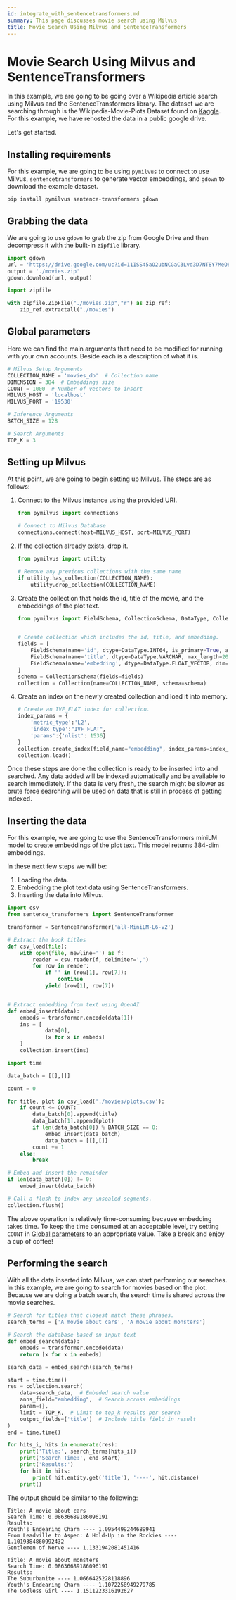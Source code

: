 ```yaml
---
id: integrate_with_sentencetransformers.md
summary: This page discusses movie search using Milvus
title: Movie Search Using Milvus and SentenceTransformers
---
```


# Movie Search Using Milvus and SentenceTransformers

In this example, we are going to be going over a Wikipedia article search using Milvus and the SentenceTransformers library. The dataset we are searching through is the Wikipedia-Movie-Plots Dataset found on [Kaggle](https://www.kaggle.com/datasets/jrobischon/wikipedia-movie-plots). For this example, we have rehosted the data in a public google drive.

Let's get started.

## Installing requirements

For this example, we are going to be using `pymilvus` to connect to use Milvus, `sentencetransformers` to generate vector embeddings, and `gdown` to download the example dataset.

```shell
pip install pymilvus sentence-transformers gdown
```

## Grabbing the data

We are going to use `gdown` to grab the zip from Google Drive and then decompress it with the built-in `zipfile` library.

```python
import gdown
url = 'https://drive.google.com/uc?id=11ISS45aO2ubNCGaC3Lvd3D7NT8Y7MeO8'
output = './movies.zip'
gdown.download(url, output)

import zipfile

with zipfile.ZipFile("./movies.zip","r") as zip_ref:
    zip_ref.extractall("./movies")
```

## Global parameters

Here we can find the main arguments that need to be modified for running with your own accounts. Beside each is a description of what it is.

```python
# Milvus Setup Arguments
COLLECTION_NAME = 'movies_db'  # Collection name
DIMENSION = 384  # Embeddings size
COUNT = 1000  # Number of vectors to insert
MILVUS_HOST = 'localhost'
MILVUS_PORT = '19530'

# Inference Arguments
BATCH_SIZE = 128

# Search Arguments
TOP_K = 3
```

## Setting up Milvus

At this point, we are going to begin setting up Milvus. The steps are as follows:

1. Connect to the Milvus instance using the provided URI.

    ```python
    from pymilvus import connections

    # Connect to Milvus Database
    connections.connect(host=MILVUS_HOST, port=MILVUS_PORT)
    ```

2. If the collection already exists, drop it.

    ```python
    from pymilvus import utility

    # Remove any previous collections with the same name
    if utility.has_collection(COLLECTION_NAME):
        utility.drop_collection(COLLECTION_NAME)
    ```

3. Create the collection that holds the id, title of the movie, and the embeddings of the plot text.

    ```python
    from pymilvus import FieldSchema, CollectionSchema, DataType, Collection


    # Create collection which includes the id, title, and embedding.
    fields = [
        FieldSchema(name='id', dtype=DataType.INT64, is_primary=True, auto_id=True),
        FieldSchema(name='title', dtype=DataType.VARCHAR, max_length=200),  # VARCHARS need a maximum length, so for this example they are set to 200 characters
        FieldSchema(name='embedding', dtype=DataType.FLOAT_VECTOR, dim=DIMENSION)
    ]
    schema = CollectionSchema(fields=fields)
    collection = Collection(name=COLLECTION_NAME, schema=schema)
    ```

4. Create an index on the newly created collection and load it into memory.

    ```python
    # Create an IVF_FLAT index for collection.
    index_params = {
        'metric_type':'L2',
        'index_type':"IVF_FLAT",
        'params':{'nlist': 1536}
    }
    collection.create_index(field_name="embedding", index_params=index_params)
    collection.load()
    ```

Once these steps are done the collection is ready to be inserted into and searched. Any data added will be indexed automatically and be available to search immediately. If the data is very fresh, the search might be slower as brute force searching will be used on data that is still in process of getting indexed.

## Inserting the data

For this example, we are going to use the SentenceTransformers miniLM model to create embeddings of the plot text. This model returns 384-dim embeddings.

In these next few steps we will be: 

1. Loading the data.
2. Embedding the plot text data using SentenceTransformers.
3. Inserting the data into Milvus.

```python
import csv
from sentence_transformers import SentenceTransformer

transformer = SentenceTransformer('all-MiniLM-L6-v2')

# Extract the book titles
def csv_load(file):
    with open(file, newline='') as f:
        reader = csv.reader(f, delimiter=',')
        for row in reader:
            if '' in (row[1], row[7]):
                continue
            yield (row[1], row[7])


# Extract embedding from text using OpenAI
def embed_insert(data):
    embeds = transformer.encode(data[1]) 
    ins = [
            data[0],
            [x for x in embeds]
    ]
    collection.insert(ins)

import time

data_batch = [[],[]]

count = 0

for title, plot in csv_load('./movies/plots.csv'):
    if count <= COUNT:
        data_batch[0].append(title)
        data_batch[1].append(plot)
        if len(data_batch[0]) % BATCH_SIZE == 0:
            embed_insert(data_batch)
            data_batch = [[],[]]
        count += 1
    else:
        break

# Embed and insert the remainder
if len(data_batch[0]) != 0:
    embed_insert(data_batch)

# Call a flush to index any unsealed segments.
collection.flush()
```

<div class="alert note">

The above operation is relatively time-consuming because embedding takes time. To keep the time consumed at an acceptable level, try setting `COUNT` in [Global parameters](#Global-parameters) to an appropriate value. Take a break and enjoy a cup of coffee!

</div>

## Performing the search

With all the data inserted into Milvus, we can start performing our searches. In this example, we are going to search for movies based on the plot. Because we are doing a batch search, the search time is shared across the movie searches. 

```python
# Search for titles that closest match these phrases.
search_terms = ['A movie about cars', 'A movie about monsters']

# Search the database based on input text
def embed_search(data):
    embeds = transformer.encode(data) 
    return [x for x in embeds]

search_data = embed_search(search_terms)

start = time.time()
res = collection.search(
    data=search_data,  # Embeded search value
    anns_field="embedding",  # Search across embeddings
    param={},
    limit = TOP_K,  # Limit to top_k results per search
    output_fields=['title']  # Include title field in result
)
end = time.time()

for hits_i, hits in enumerate(res):
    print('Title:', search_terms[hits_i])
    print('Search Time:', end-start)
    print('Results:')
    for hit in hits:
        print( hit.entity.get('title'), '----', hit.distance)
    print()
```

The output should be similar to the following:

```shell
Title: A movie about cars
Search Time: 0.08636689186096191
Results:
Youth's Endearing Charm ---- 1.0954499244689941
From Leadville to Aspen: A Hold-Up in the Rockies ---- 1.1019384860992432
Gentlemen of Nerve ---- 1.1331942081451416

Title: A movie about monsters
Search Time: 0.08636689186096191
Results:
The Suburbanite ---- 1.0666425228118896
Youth's Endearing Charm ---- 1.1072258949279785
The Godless Girl ---- 1.1511223316192627
```

